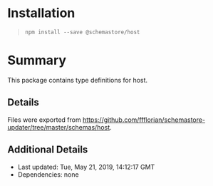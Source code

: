 # Installation
> `npm install --save @schemastore/host`

# Summary
This package contains type definitions for host.

## Details
Files were exported from https://github.com/ffflorian/schemastore-updater/tree/master/schemas/host.

## Additional Details
* Last updated: Tue, May 21, 2019, 14:12:17 GMT
* Dependencies: none
